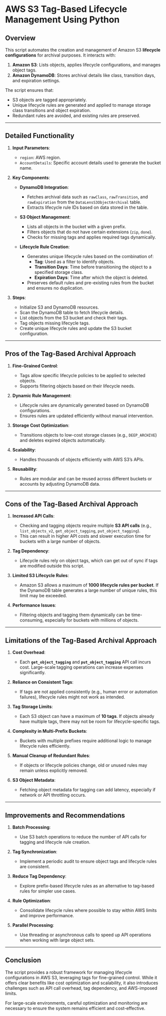 
# **AWS S3 Tag-Based Lifecycle Management Using Python**

## **Overview**

This script automates the creation and management of Amazon S3 **lifecycle configurations** for archival purposes. It interacts with:
1. **Amazon S3**: Lists objects, applies lifecycle configurations, and manages object tags.
2. **Amazon DynamoDB**: Stores archival details like class, transition days, and expiration settings.

The script ensures that:
- S3 objects are tagged appropriately.
- Unique lifecycle rules are generated and applied to manage storage class transitions and object expiration.
- Redundant rules are avoided, and existing rules are preserved.

---

## **Detailed Functionality**

1. **Input Parameters**:
   - `region`: AWS region.
   - `AccountDetails`: Specific account details used to generate the bucket name.

2. **Key Components**:
   - **DynamoDB Integration**:
     - Fetches archival data such as `rawClass`, `rawTransition`, and `rawExpiration` from the `DataLensS3ObjectArchival` table.
     - Extracts lifecycle rule IDs based on data stored in the table.

   - **S3 Object Management**:
     - Lists all objects in the bucket with a given prefix.
     - Filters objects that do not have certain extensions (`zip`, `done`).
     - Checks for missing tags and applies required tags dynamically.

   - **Lifecycle Rule Creation**:
     - Generates unique lifecycle rules based on the combination of:
       - **Tag**: Used as a filter to identify objects.
       - **Transition Days**: Time before transitioning the object to a specified storage class.
       - **Expiration Days**: Time after which the object is deleted.
     - Preserves default rules and pre-existing rules from the bucket and ensures no duplication.

3. **Steps**:
   - Initialize S3 and DynamoDB resources.
   - Scan the DynamoDB table to fetch lifecycle details.
   - List objects from the S3 bucket and check their tags.
   - Tag objects missing lifecycle tags.
   - Create unique lifecycle rules and update the S3 bucket configuration.

---

## **Pros of the Tag-Based Archival Approach**

1. **Fine-Grained Control**:
   - Tags allow specific lifecycle policies to be applied to selected objects.
   - Supports filtering objects based on their lifecycle needs.

2. **Dynamic Rule Management**:
   - Lifecycle rules are dynamically generated based on DynamoDB configurations.
   - Ensures rules are updated efficiently without manual intervention.

3. **Storage Cost Optimization**:
   - Transitions objects to low-cost storage classes (e.g., `DEEP_ARCHIVE`) and deletes expired objects automatically.

4. **Scalability**:
   - Handles thousands of objects efficiently with AWS S3’s APIs.

5. **Reusability**:
   - Rules are modular and can be reused across different buckets or accounts by adjusting DynamoDB data.

---

## **Cons of the Tag-Based Archival Approach**

1. **Increased API Calls**:
   - Checking and tagging objects require multiple **S3 API calls** (e.g., `list_objects_v2`, `get_object_tagging`, `put_object_tagging`).
   - This can result in higher API costs and slower execution time for buckets with a large number of objects.

2. **Tag Dependency**:
   - Lifecycle rules rely on object tags, which can get out of sync if tags are modified outside this script.

3. **Limited S3 Lifecycle Rules**:
   - Amazon S3 allows a maximum of **1000 lifecycle rules per bucket**. If the DynamoDB table generates a large number of unique rules, this limit may be exceeded.

4. **Performance Issues**:
   - Filtering objects and tagging them dynamically can be time-consuming, especially for buckets with millions of objects.

---

## **Limitations of the Tag-Based Archival Approach**

1. **Cost Overhead**:
   - Each **`get_object_tagging`** and **`put_object_tagging`** API call incurs cost. Large-scale tagging operations can increase expenses significantly.

2. **Reliance on Consistent Tags**:
   - If tags are not applied consistently (e.g., human error or automation failures), lifecycle rules might not work as intended.

3. **Tag Storage Limits**:
   - Each S3 object can have a maximum of **10 tags**. If objects already have multiple tags, there may not be room for lifecycle-specific tags.

4. **Complexity in Multi-Prefix Buckets**:
   - Buckets with multiple prefixes require additional logic to manage lifecycle rules efficiently.

5. **Manual Cleanup of Redundant Rules**:
   - If objects or lifecycle policies change, old or unused rules may remain unless explicitly removed.

6. **S3 Object Metadata**:
   - Fetching object metadata for tagging can add latency, especially if network or API throttling occurs.

---

## **Improvements and Recommendations**

1. **Batch Processing**:
   - Use S3 batch operations to reduce the number of API calls for tagging and lifecycle rule creation.

2. **Tag Synchronization**:
   - Implement a periodic audit to ensure object tags and lifecycle rules are consistent.

3. **Reduce Tag Dependency**:
   - Explore prefix-based lifecycle rules as an alternative to tag-based rules for simpler use cases.

4. **Rule Optimization**:
   - Consolidate lifecycle rules where possible to stay within AWS limits and improve performance.

5. **Parallel Processing**:
   - Use threading or asynchronous calls to speed up API operations when working with large object sets.

---

## **Conclusion**

The script provides a robust framework for managing lifecycle configurations in AWS S3, leveraging tags for fine-grained control. While it offers clear benefits like cost optimization and scalability, it also introduces challenges such as API call overhead, tag dependency, and AWS-imposed limits.

For large-scale environments, careful optimization and monitoring are necessary to ensure the system remains efficient and cost-effective.
